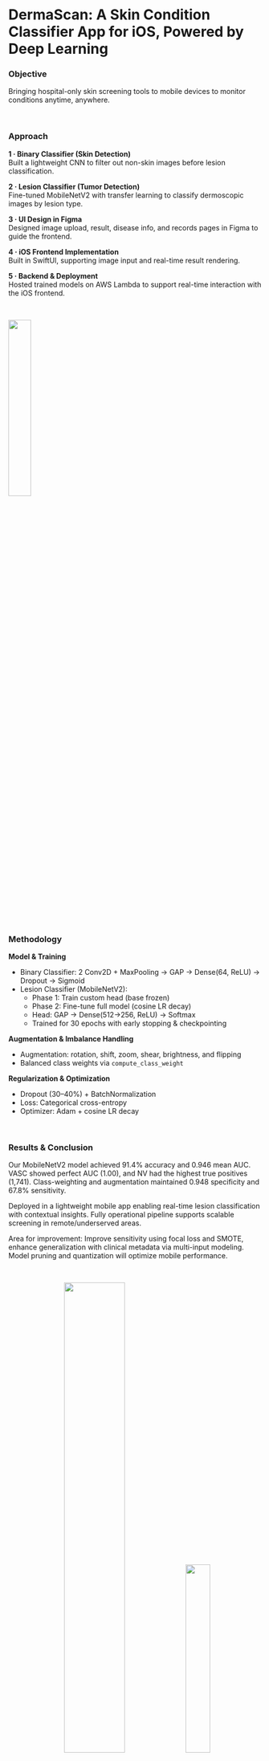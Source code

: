 # DermaScan: A Skin Condition Classifier App for iOS, Powered by Deep Learning

### Objective

Bringing hospital-only skin screening tools to mobile devices to monitor conditions anytime, anywhere.

&nbsp;

### Approach

**1 · Binary Classifier (Skin Detection)**  
Built a lightweight CNN to filter out non-skin images before lesion classification.

**2 · Lesion Classifier (Tumor Detection)**  
Fine-tuned MobileNetV2 with transfer learning to classify dermoscopic images by lesion type.

**3 · UI Design in Figma**  
Designed image upload, result, disease info, and records pages in Figma to guide the frontend.

**4 · iOS Frontend Implementation**  
Built in SwiftUI, supporting image input and real-time result rendering.

**5 · Backend & Deployment**  
Hosted trained models on AWS Lambda to support real-time interaction with the iOS frontend.

&nbsp;

<p align="left">
  <img src="https://github.com/user-attachments/assets/17763ba5-217f-46d0-a110-e858b6109c2f" width="30%" />
</p>

&nbsp;

### Methodology

**Model & Training**  
- Binary Classifier: 2 Conv2D + MaxPooling → GAP → Dense(64, ReLU) → Dropout → Sigmoid  
- Lesion Classifier (MobileNetV2):  
  - Phase 1: Train custom head (base frozen)  
  - Phase 2: Fine-tune full model (cosine LR decay)  
  - Head: GAP → Dense(512→256, ReLU) → Softmax  
  - Trained for 30 epochs with early stopping & checkpointing

**Augmentation & Imbalance Handling**  
- Augmentation: rotation, shift, zoom, shear, brightness, and flipping
- Balanced class weights via `compute_class_weight`

**Regularization & Optimization**  
- Dropout (30–40%) + BatchNormalization  
- Loss: Categorical cross-entropy  
- Optimizer: Adam + cosine LR decay

&nbsp;

### Results & Conclusion

Our MobileNetV2 model achieved 91.4% accuracy and 0.946 mean AUC. VASC showed perfect AUC (1.00), and NV had the highest true positives (1,741). Class-weighting and augmentation maintained 0.948 specificity and 67.8% sensitivity.

Deployed in a lightweight mobile app enabling real-time lesion classification with contextual insights. Fully operational pipeline supports scalable screening in remote/underserved areas.

Area for improvement: Improve sensitivity using focal loss and SMOTE, enhance generalization with clinical metadata via multi-input modeling. Model pruning and quantization will optimize mobile performance.

&nbsp;

<p align="center">
  <img src="https://github.com/user-attachments/assets/8974e25b-e1fb-4d6f-8e3d-b6fb138c9121" width="49%" />
  <img src="https://github.com/user-attachments/assets/a52544fa-d49a-48ed-8d20-6263fde0c1b6" width="31%" />
</p>

<p align="center">
  <img src="https://github.com/user-attachments/assets/3bf3cbf8-c24a-4480-ad2d-b641622fee0d" width="90%" />
</p>

<p align="center">
  <img src="https://github.com/user-attachments/assets/3051de8a-fb90-4b16-a068-f2500e79ef61" width="70%" />
</p>

&nbsp;

### Supported Conditions & Dataset Information

This app supports multi-class classification of the following eight types of skin tumors:

- **AK**: Actinic Keratoses
- **BCC**: Basal Cell Carcinoma
- **BKL**: Benign Keratosis-like Lesions
- **DF**: Dermatofibroma
- **MEL**: Melanoma
- **NV**: Melanocytic Nevi
- **SCC**: Squamous Cell Carcinoma
- **VASC**: Vascular Lesions

The training data for our model comes from the **International Skin Imaging Collaboration (ISIC)** archive, including both the 2018 and 2019 official datasets. These datasets were carefully curated to include a broad distribution of dermoscopic images and are essential benchmarks in dermatology AI research.

#### Dataset Access

- [ISIC 2018 Data](https://challenge.isic-archive.com/data/#2018)
- [ISIC 2019 Data](https://challenge.isic-archive.com/data/#2019)

&nbsp;

### Citation

We gratefully acknowledge the generous release of the ISIC datasets under the CC-BY-NC license, and cite the datasets and corresponding publications as follows:

**HAM10000 Dataset**: (c) by ViDIR Group, Department of Dermatology, Medical University of Vienna; https://doi.org/10.1038/sdata.2018.161

**MSK Dataset**: (c) Anonymous; https://arxiv.org/abs/1710.05006; https://arxiv.org/abs/1902.03368

**BCN_20000 Dataset**: (c) Department of Dermatology, Hospital Clínic de Barcelona

The corresponding publications are:

1. Tschandl P., Rosendahl C. & Kittler H. The HAM10000 dataset, a large collection of multi-source dermatoscopic images of common pigmented skin lesions. _Sci. Data_ 5, 180161 (2018). https://doi.org/10.1038/sdata.2018.161

2. Noel C. F. Codella et al. "Skin Lesion Analysis Toward Melanoma Detection: A Challenge at the 2017 International Symposium on Biomedical Imaging (ISBI), Hosted by the International Skin Imaging Collaboration (ISIC)", arXiv:1710.05006, arXiv:1902.03368.

3. Hernández-Pérez C. et al. "BCN20000: Dermoscopic lesions in the wild." _Scientific Data_. 2024 Jun 17;11(1):641.
